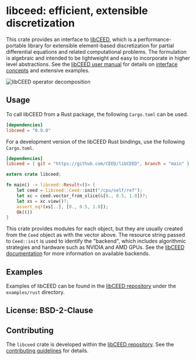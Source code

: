# libceed: efficient, extensible discretization

This crate provides an interface to [libCEED](https://libceed.readthedocs.io),
which is a performance-portable library for extensible element-based
discretization for partial differential equations and related computational
problems. The formulation is algebraic and intended to be lightweight and easy
to incorporate in higher level abstractions. See the [libCEED user
manual](https://libceed.readthedocs.io) for details on [interface
concepts](https://libceed.readthedocs.io/en/latest/libCEEDapi/) and extensive
examples.

![libCEED operator decomposition](https://libceed.readthedocs.io/en/latest/_images/libCEED.png)

## Usage

To call libCEED from a Rust package, the following `Cargo.toml` can be used.
```toml
[dependencies]
libceed = "0.9.0"
```

For a development version of the libCEED Rust bindings, use the following `Cargo.toml`.
```toml
[dependencies]
libceed = { git = "https://github.com/CEED/libCEED", branch = "main" }
```

```rust
extern crate libceed;

fn main() -> libceed::Result<()> {
    let ceed = libceed::Ceed::init("/cpu/self/ref");
    let xc = ceed.vector_from_slice(&[0., 0.5, 1.0])?;
    let xs = xc.view()?;
    assert_eq!(xs[..], [0., 0.5, 1.0]);
    Ok(())
}
```

This crate provides modules for each object, but they are usually created from
the `Ceed` object as with the vector above. The resource string passed to
`Ceed::init` is used to identify the "backend", which includes algorithmic
strategies and hardware such as NVIDIA and AMD GPUs. See the [libCEED
documentation](https://libceed.readthedocs.io/en/latest/gettingstarted/#backends)
for more information on available backends.

## Examples

Examples of libCEED can be found in the [libCEED repository](https://github.com/CEED/libCEED) under the
`examples/rust` directory.

## License: BSD-2-Clause

## Contributing

The `libceed` crate is developed within the [libCEED
repository](https://github.com/CEED/libCEED). See the [contributing
guidelines](https://libceed.readthedocs.io/en/latest/CONTRIBUTING/) for details.
